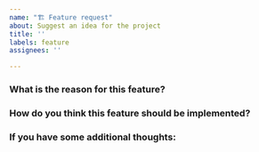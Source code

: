 ```yaml
---
name: "🏗️ Feature request"
about: Suggest an idea for the project
title: ''
labels: feature
assignees: ''

---
```


### What is the reason for this feature?


### How do you think this feature should be implemented?


### If you have some additional thoughts:

